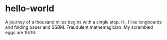 # hello-world
A journey of a thousand miles begins with a single step.
Hi, I like longboards and folding paper and SSBM. Fraudulent mathemagician. My scrambled eggs are 10/10.
